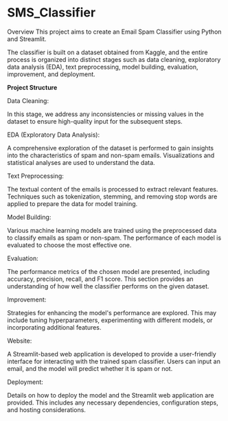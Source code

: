 # SMS_Classifier

Overview
This project aims to create an Email Spam Classifier using Python and Streamlit.

The classifier is built on a dataset obtained from Kaggle, and the entire process is organized into distinct stages such as data cleaning, exploratory data analysis (EDA), text preprocessing, model building, evaluation, improvement, and deployment.

**Project Structure**

Data Cleaning:

In this stage, we address any inconsistencies or missing values in the dataset to ensure high-quality input for the subsequent steps.

EDA (Exploratory Data Analysis):

A comprehensive exploration of the dataset is performed to gain insights into the characteristics of spam and non-spam emails. Visualizations and statistical analyses are used to understand the data.

Text Preprocessing:

The textual content of the emails is processed to extract relevant features. Techniques such as tokenization, stemming, and removing stop words are applied to prepare the data for model training.

Model Building:

Various machine learning models are trained using the preprocessed data to classify emails as spam or non-spam. The performance of each model is evaluated to choose the most effective one.

Evaluation:

The performance metrics of the chosen model are presented, including accuracy, precision, recall, and F1 score. This section provides an understanding of how well the classifier performs on the given dataset.

Improvement:

Strategies for enhancing the model's performance are explored. This may include tuning hyperparameters, experimenting with different models, or incorporating additional features.

Website:

A Streamlit-based web application is developed to provide a user-friendly interface for interacting with the trained spam classifier. Users can input an email, and the model will predict whether it is spam or not.

Deployment:

Details on how to deploy the model and the Streamlit web application are provided. This includes any necessary dependencies, configuration steps, and hosting considerations.
